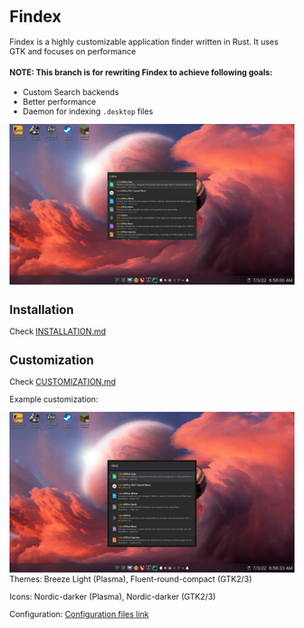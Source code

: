 # Findex

Findex is a highly customizable application finder written in Rust. It uses GTK and focuses on performance
#### NOTE: This branch is for rewriting Findex to achieve following goals:

- Custom Search backends
- Better performance
- Daemon for indexing `.desktop` files

![Screenshot](screenshot.png)

## Installation
Check [INSTALLATION.md](./INSTALLATION.md)

## Customization
Check [CUSTOMIZATION.md](./CUSTOMIZATION.md)

Example customization:

![Customized Screenshot](screenshot_customized.png)
Themes: Breeze Light (Plasma), Fluent-round-compact (GTK2/3)

Icons: Nordic-darker (Plasma), Nordic-darker (GTK2/3)

Configuration: [Configuration files link](https://gist.github.com/mdgaziur/1d31a5db4b76693db614f553c0b036f0)
